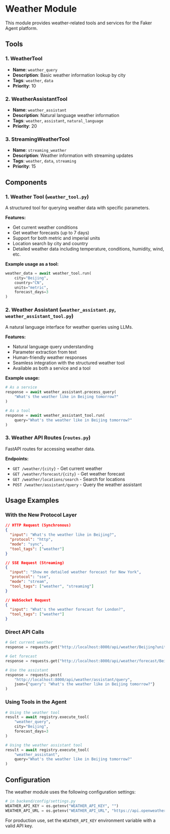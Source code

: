 # Weather Module

This module provides weather-related tools and services for the Faker Agent platform.

## Tools

### 1. WeatherTool

- **Name**: `weather_query`
- **Description**: Basic weather information lookup by city
- **Tags**: `weather`, `data`
- **Priority**: 10

### 2. WeatherAssistantTool

- **Name**: `weather_assistant`
- **Description**: Natural language weather information
- **Tags**: `weather`, `assistant`, `natural_language`
- **Priority**: 20

### 3. StreamingWeatherTool

- **Name**: `streaming_weather`
- **Description**: Weather information with streaming updates
- **Tags**: `weather`, `data`, `streaming`
- **Priority**: 15

## Components

### 1. Weather Tool (`weather_tool.py`)

A structured tool for querying weather data with specific parameters.

**Features:**
- Get current weather conditions
- Get weather forecasts (up to 7 days)
- Support for both metric and imperial units
- Location search by city and country
- Detailed weather data including temperature, conditions, humidity, wind, etc.

**Example usage as a tool:**
```python
weather_data = await weather_tool.run(
    city="Beijing", 
    country="CN",
    units="metric",
    forecast_days=3
)
```

### 2. Weather Assistant (`weather_assistant.py`, `weather_assistant_tool.py`)

A natural language interface for weather queries using LLMs.

**Features:**
- Natural language query understanding
- Parameter extraction from text
- Human-friendly weather responses
- Seamless integration with the structured weather tool
- Available as both a service and a tool

**Example usage:**
```python
# As a service
response = await weather_assistant.process_query(
    "What's the weather like in Beijing tomorrow?"
)

# As a tool
response = await weather_assistant_tool.run(
    query="What's the weather like in Beijing tomorrow?"
)
```

### 3. Weather API Routes (`routes.py`)

FastAPI routes for accessing weather data.

**Endpoints:**
- `GET /weather/{city}` - Get current weather
- `GET /weather/forecast/{city}` - Get weather forecast
- `GET /weather/locations/search` - Search for locations
- `POST /weather/assistant/query` - Query the weather assistant

## Usage Examples

### With the New Protocol Layer

```json
// HTTP Request (Synchronous)
{
  "input": "What's the weather like in Beijing?",
  "protocol": "http",
  "mode": "sync",
  "tool_tags": ["weather"]
}

// SSE Request (Streaming)
{
  "input": "Show me detailed weather forecast for New York",
  "protocol": "sse",
  "mode": "stream",
  "tool_tags": ["weather", "streaming"]
}

// WebSocket Request
{
  "input": "What's the weather forecast for London?",
  "tool_tags": ["weather"]
}
```

### Direct API Calls

```python
# Get current weather
response = requests.get("http://localhost:8000/api/weather/Beijing?units=metric")

# Get forecast
response = requests.get("http://localhost:8000/api/weather/forecast/Beijing?days=5")

# Use the assistant
response = requests.post(
    "http://localhost:8000/api/weather/assistant/query",
    json={"query": "What's the weather like in Beijing tomorrow?"}
)
```

### Using Tools in the Agent

```python
# Using the weather tool
result = await registry.execute_tool(
    "weather_query",
    city="Beijing",
    forecast_days=3
)

# Using the weather assistant tool
result = await registry.execute_tool(
    "weather_assistant",
    query="What's the weather like in Beijing tomorrow?"
)
```

## Configuration

The weather module uses the following configuration settings:

```python
# in backend/config/settings.py
WEATHER_API_KEY = os.getenv("WEATHER_API_KEY", "")
WEATHER_API_URL = os.getenv("WEATHER_API_URL", "https://api.openweathermap.org/data/2.5")
```

For production use, set the `WEATHER_API_KEY` environment variable with a valid API key.